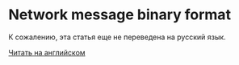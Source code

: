 # Network message binary format

К сожалению, эта статья еще не переведена на русский язык.

[Читать на английском](/en/blockchain/binary-format/network-message-binary-format/)
